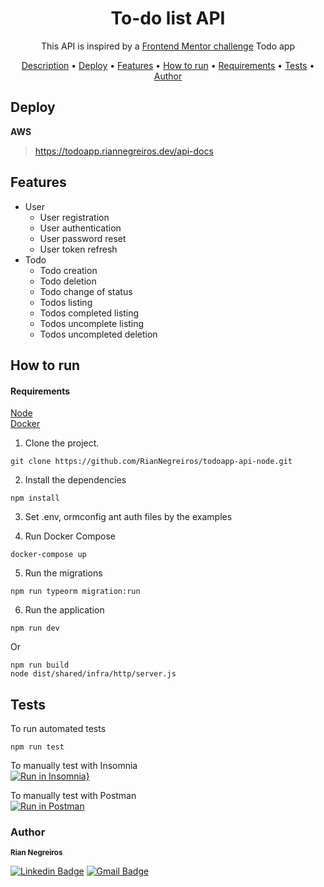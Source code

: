 <h1 align="center"> To-do list API </h1>

<p align="center" id="description"> This API is inspired by a <a href="https://www.frontendmentor.io/challenges/todo-app-Su1_KokOW">Frontend Mentor challenge<a/> Todo app</p> 

<p align="center">
 <a href="#description">Description</a> •
 <a href="#deploy">Deploy</a> • 
 <a href="#features">Features</a> • 
 <a href="#how-to-run">How to run</a> • 
 <a href="#requirements">Requirements</a> • 
 <a href="#tests">Tests</a> • 
 <a href="#author">Author</a>
</p>

## Deploy
  **AWS**
> https://todoapp.riannegreiros.dev/api-docs

## Features
- User
  - User registration
  - User authentication
  - User password reset
  - User token refresh
- Todo
  - Todo creation
  - Todo deletion
  - Todo change of status
  - Todos listing
  - Todos completed listing
  - Todos uncomplete listing
  - Todos uncompleted deletion

## How to run

#### Requirements
  [Node](https://nodejs.org) <br/>
  [Docker](https://www.docker.com)

1. Clone the project.
```
git clone https://github.com/RianNegreiros/todoapp-api-node.git
```
2. Install the dependencies
```
npm install
```
3. Set .env, ormconfig ant auth files by the examples
 
4. Run Docker Compose
```
docker-compose up
```
5. Run the migrations
```
npm run typeorm migration:run
```
6. Run the application
```
npm run dev
```
Or
```
npm run build
node dist/shared/infra/http/server.js
```

## Tests
To run automated tests
```
npm run test
```
To manually test with Insomnia <br/>
[![Run in Insomnia}](https://insomnia.rest/images/run.svg)](https://insomnia.rest/run/?label=To-do%20list&uri=https%3A%2F%2Fraw.githubusercontent.com%2FRianNegreiros%2Ftodoapp-api-node%2Fmain%2FInsomnia.json)

To manually test with Postman <br/>
[![Run in Postman](https://run.pstmn.io/button.svg)](https://app.getpostman.com/run-collection/15917186-1b9573b8-c569-4f4f-b348-54b6b4d4e9d8?action=collection%2Ffork&collection-url=entityId%3D15917186-1b9573b8-c569-4f4f-b348-54b6b4d4e9d8%26entityType%3Dcollection%26workspaceId%3D8ff9523b-59ac-4c75-9a4e-9f4fad82850a)

### Author
 <sub id="author"><b>Rian Negreiros</b></sub></a>

[![Linkedin Badge](https://img.shields.io/badge/-Rian-blue?style=flat-square&logo=Linkedin&logoColor=white&link=https://www.linkedin.com/in/tgmarinho/)](https://www.linkedin.com/in/riannegreiros/) 
[![Gmail Badge](https://img.shields.io/badge/-riannegreiros@gmail.com-c14438?style=flat-square&logo=Gmail&logoColor=white&link=mailto:tgmarinho@gmail.com)](mailto:riannegreiros@gmail.com)
